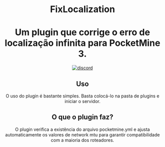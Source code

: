 <h1 align="center">FixLocalization</h1>

<h1 align="center">Um plugin que corrige o erro de localização infinita para PocketMine 3.</h1>
    </a>
<div align="center">
	<a href="https://www.blazehosting.com.br/discord">
        <img src="https://img.shields.io/badge/Discord-7289DA?style=for-the-badge&logo=discord&logoColor=white" alt="discord">
    </a>

## Uso

O uso do plugin é bastante simples. Basta colocá-lo na pasta de plugins e iniciar o servidor.

## O que o plugin faz?

O plugin verifica a existência do arquivo pocketmine.yml e ajusta automaticamente os valores de network mtu para garantir compatibilidade com a maioria dos roteadores.


